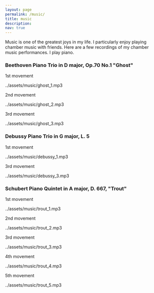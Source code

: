 ```yaml
---
layout: page
permalink: /music/
title: music
description: 
nav: true
---
```


Music is one of the greatest joys in my life. I particularly enjoy playing chamber music with friends. Here are a few recordings of my chamber music performances. I play piano. 

### Beethoven Piano Trio in D major, Op.70 No.1 "Ghost"
1st movement

../assets/music/ghost_1.mp3

2nd movement

../assets/music/ghost_2.mp3

3rd movement

../assets/music/ghost_3.mp3

### Debussy Piano Trio in G major, L. 5
1st movement

../assets/music/debussy_1.mp3

3rd movement

../assets/music/debussy_3.mp3


### Schubert Piano Quintet in A major, D. 667, "Trout"

1st movement

../assets/music/trout_1.mp3

2nd movement

../assets/music/trout_2.mp3

3rd movement

../assets/music/trout_3.mp3

4th movement

../assets/music/trout_4.mp3

5th movement

../assets/music/trout_5.mp3